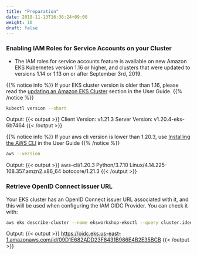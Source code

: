 ```yaml
---
title: "Preparation"
date: 2018-11-13T16:36:24+09:00
weight: 10
draft: false
---
```


### Enabling IAM Roles for Service Accounts on your Cluster

* The IAM roles for service accounts feature is available on new Amazon EKS Kubernetes version 1.16 or higher, and clusters that were updated to versions 1.14 or 1.13 on or after September 3rd, 2019.

{{% notice info %}}
If your EKS cluster version is older than 1.16, please read the [updating an Amazon EKS Cluster](https://docs.aws.amazon.com/eks/latest/userguide/update-cluster.html) section in the User Guide.
{{% /notice %}}

```bash
kubectl version --short
```

Output:
{{< output >}}
Client Version: v1.21.3
Server Version: v1.20.4-eks-6b7464
{{< /output >}}

{{% notice info %}}
If your aws cli version is lower than 1.20.3, use [Installing the AWS CLI](https://docs.aws.amazon.com/cli/latest/userguide/cli-chap-install.html) in the User Guide
{{% /notice %}}

```bash
aws --version
```

Output:
{{< output >}}
aws-cli/1.20.3 Python/3.7.10 Linux/4.14.225-168.357.amzn2.x86_64 botocore/1.21.3
{{< /output >}}

### Retrieve OpenID Connect issuer URL

Your EKS cluster has an OpenID Connect issuer URL associated with it, and this will be used when configuring the IAM OIDC Provider. You can check it with:

```bash
aws eks describe-cluster --name eksworkshop-eksctl --query cluster.identity.oidc.issuer --output text
```

Output:
{{< output >}}
https://oidc.eks.us-east-1.amazonaws.com/id/09D1E682ADD23F8431B986E4B2E35BCB
{{< /output >}}
